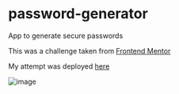 # password-generator
App to generate secure passwords

This was a challenge taken from [Frontend Mentor](https://www.frontendmentor.io/challenges/password-generator-app-Mr8CLycqjh)

My attempt was deployed [here](https://rp-pwd-gen.netlify.app/)

![image](https://user-images.githubusercontent.com/101474198/224477637-e111dd11-de8e-45ab-9f54-0eca5fe1ee6b.png)
